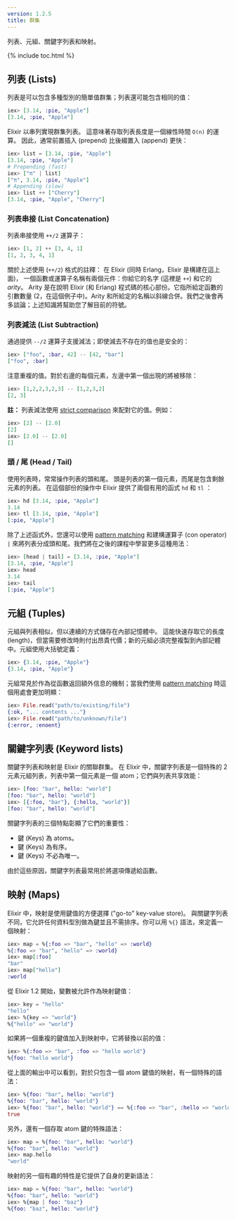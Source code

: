 ```yaml
---
version: 1.2.5
title: 群集
---
```


列表、元組、關鍵字列表和映射。

{% include toc.html %}

## 列表 (Lists)

列表是可以包含多種型別的簡單值群集​​；列表還可能包含相同的值：

```elixir
iex> [3.14, :pie, "Apple"]
[3.14, :pie, "Apple"]
```

Elixir 以串列實現群集列表。
這意味著存取列表長度是一個線性時間 `O(n)` 的運算。
因此，通常前置插入 (prepend) 比後綴置入 (append) 更快：

```elixir
iex> list = [3.14, :pie, "Apple"]
[3.14, :pie, "Apple"]
# Prepending (fast)
iex> ["π" | list]
["π", 3.14, :pie, "Apple"]
# Appending (slow)
iex> list ++ ["Cherry"]
[3.14, :pie, "Apple", "Cherry"]
```

### 列表串接 (List Concatenation)

列表串接使用 `++/2` 運算子：

```elixir
iex> [1, 2] ++ [3, 4, 1]
[1, 2, 3, 4, 1]
```

關於上述使用 (`++/2`) 格式的註釋： 在 Elixir (同時 Erlang，Elixir 是構建在這上面)， 一個函數或運算子名稱有兩個元件：你給它的名字 (這裡是 `++`) 和它的 _arity_。 Arity 是在說明 Elixir (和 Erlang) 程式碼的核心部份。它指所給定函數的引數數量 (2，在這個例子中)。Arity 和所給定的名稱以斜線合併。我們之後會再多談論；上述知識將幫助您了解目前的符號。

### 列表減法 (List Subtraction)

通過提供 `--/2` 運算子支援減法；即使減去不存在的值也是安全的：

```elixir
iex> ["foo", :bar, 42] -- [42, "bar"]
["foo", :bar]
```

注意重複的值。對於右邊的每個元素，左邊中第一個出現的將被移除：

```elixir
iex> [1,2,2,3,2,3] -- [1,2,3,2]
[2, 3]
```

**註：** 列表減法使用 [strict comparison](../basics/#comparison) 來配對它的值。例如：
```elixir
iex> [2] -- [2.0]
[2]
iex> [2.0] -- [2.0]
[]
```

### 頭 / 尾 (Head / Tail)

使用列表時，常常操作列表的頭和尾。
頭是列表的第一個元素，而尾是包含剩餘元素的列表。
在這個部份的操作中 Elixir 提供了兩個有用的函式 `hd` 和 `tl` ：

```elixir
iex> hd [3.14, :pie, "Apple"]
3.14
iex> tl [3.14, :pie, "Apple"]
[:pie, "Apple"]
```

除了上述函式外，您還可以使用 [pattern matching](../pattern-matching/) 和建構運算子 (con operator) `|` 來將列表分成頭和尾。我們將在之後的課程中學習更多這種用法：

```elixir
iex> [head | tail] = [3.14, :pie, "Apple"]
[3.14, :pie, "Apple"]
iex> head
3.14
iex> tail
[:pie, "Apple"]
```

## 元組 (Tuples)

元組與列表相似，但以連續的方式儲存在內部記憶體中。
這能快速存取它的長度 (length)，但當需要修改時則付出昂貴代價；新的元組必須完整複製到內部記體中。元組使用大括號定義：

```elixir
iex> {3.14, :pie, "Apple"}
{3.14, :pie, "Apple"}
```

元組常見於作為從函數返回額外信息的機制；當我們使用 [pattern matching](../pattern-matching/) 時這個用處會更加明顯：

```elixir
iex> File.read("path/to/existing/file")
{:ok, "... contents ..."}
iex> File.read("path/to/unknown/file")
{:error, :enoent}
```

## 關鍵字列表 (Keyword lists)

關鍵字列表和映射是 Elixir 的關聯群集。
在 Elixir 中，關鍵字列表是一個特殊的 2 元素元組列表，列表中第一個元素是一個 atom；它們與列表共享效能：

```elixir
iex> [foo: "bar", hello: "world"]
[foo: "bar", hello: "world"]
iex> [{:foo, "bar"}, {:hello, "world"}]
[foo: "bar", hello: "world"]
```

關鍵字列表的三個特點彰顯了它們的重要性：

+ 鍵 (Keys) 為 atoms。
+ 鍵 (Keys) 為有序。
+ 鍵 (Keys) 不必為唯一。

由於這些原因，關鍵字列表最常用於將選項傳遞給函數。

## 映射 (Maps)

Elixir 中，映射是使用鍵值的方便選擇 ("go-to" key-value store)。
與關鍵字列表不同，它允許任何資料型別做為鍵並且不需排序。你可以用 `%{}` 語法，來定義一個映射：

```elixir
iex> map = %{:foo => "bar", "hello" => :world}
%{:foo => "bar", "hello" => :world}
iex> map[:foo]
"bar"
iex> map["hello"]
:world
```

從 Elixir 1.2 開始，變數被允許作為映射鍵值：

```elixir
iex> key = "hello"
"hello"
iex> %{key => "world"}
%{"hello" => "world"}
```

如果將一個重複的鍵值加入到映射中，它將替換以前的值：

```elixir
iex> %{:foo => "bar", :foo => "hello world"}
%{foo: "hello world"}
```

從上面的輸出中可以看到，對於只包含一個 atom 鍵值的映射，有一個特殊的語法：

```elixir
iex> %{foo: "bar", hello: "world"}
%{foo: "bar", hello: "world"}
iex> %{foo: "bar", hello: "world"} == %{:foo => "bar", :hello => "world"}
true
```

另外，還有一個存取 atom 鍵的特殊語法：

```elixir
iex> map = %{foo: "bar", hello: "world"}
%{foo: "bar", hello: "world"}
iex> map.hello
"world"
```

映射的另一個有趣的特性是它提供了自身的更新語法：

```elixir
iex> map = %{foo: "bar", hello: "world"}
%{foo: "bar", hello: "world"}
iex> %{map | foo: "baz"}
%{foo: "baz", hello: "world"}
```
